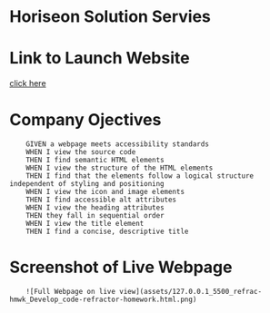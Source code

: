 
# Horiseon Solution Servies


# Link to Launch Website

[click here](https://brittnc.github.io/refrac-hmwk/)

# Company Ojectives 

        GIVEN a webpage meets accessibility standards
        WHEN I view the source code
        THEN I find semantic HTML elements
        WHEN I view the structure of the HTML elements
        THEN I find that the elements follow a logical structure independent of styling and positioning
        WHEN I view the icon and image elements
        THEN I find accessible alt attributes
        WHEN I view the heading attributes
        THEN they fall in sequential order
        WHEN I view the title element
        THEN I find a concise, descriptive title
        
        

# Screenshot of Live Webpage
        ![Full Webpage on live view](assets/127.0.0.1_5500_refrac-hmwk_Develop_code-refractor-homework.html.png)
              
        
